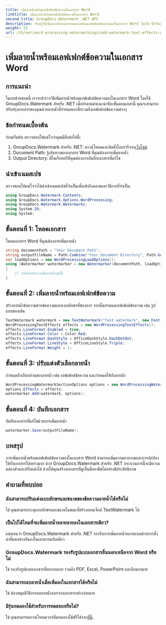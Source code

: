 ```yaml
---
title: เพิ่มลายน้ำพร้อมเอฟเฟกต์ข้อความในเอกสาร Word
linktitle: เพิ่มลายน้ำพร้อมเอฟเฟกต์ข้อความในเอกสาร Word
second_title: GroupDocs.Watermark .NET API
description: เรียนรู้วิธีเพิ่มลายน้ำแบบกำหนดเองพร้อมเอฟเฟกต์ข้อความลงในเอกสาร Word โดยใช้ GroupDocs.Watermark สำหรับ .NET การรักษาความปลอดภัยเอกสารและรูปลักษณ์ที่น่าดึงดูดได้อย่างง่ายดาย
weight: 21
url: /th/net/word-processing-watermarkings/add-watermark-text-effects-word-docs/
---
```


# เพิ่มลายน้ำพร้อมเอฟเฟกต์ข้อความในเอกสาร Word

## การแนะนำ
ในบทช่วยสอนนี้ เราจะสำรวจวิธีเพิ่มลายน้ำพร้อมเอฟเฟกต์ข้อความลงในเอกสาร Word โดยใช้ GroupDocs.Watermark สำหรับ .NET เมื่อทำตามคำแนะนำทีละขั้นตอนเหล่านี้ คุณจะสามารถปรับปรุงเอกสารของคุณด้วยลายน้ำที่กำหนดเองซึ่งรวมถึงเอฟเฟกต์ข้อความต่างๆ
## ข้อกำหนดเบื้องต้น
ก่อนเริ่มต้น ตรวจสอบให้แน่ใจว่าคุณมีสิ่งต่อไปนี้:
1.  GroupDocs.Watermark สำหรับ .NET: ดาวน์โหลดและติดตั้งไลบรารีจาก[เว็บไซต์](https://releases.groupdocs.com/Watermark/net/).
2. Document Path: รู้เส้นทางของเอกสาร Word ที่คุณต้องการเพิ่มลายน้ำ
3. Output Directory: มีไดเร็กทอรีที่คุณต้องการบันทึกเอกสารที่แก้ไข

## นำเข้าเนมสเปซ
ตรวจสอบให้แน่ใจว่าได้นำเข้าเนมสเปซที่จำเป็นเพื่อเข้าถึงคลาสและวิธีการที่จำเป็น:
```csharp
using GroupDocs.Watermark.Contents;
using GroupDocs.Watermark.Options.WordProcessing;
using GroupDocs.Watermark.Watermarks;
using System.IO;
using System;
```
## ขั้นตอนที่ 1: โหลดเอกสาร
โหลดเอกสาร Word ที่คุณต้องการเพิ่มลายน้ำ
```csharp
string documentPath = "Your Document Path";
string outputFileName = Path.Combine("Your Document Directory", Path.GetFileName(documentPath));
var loadOptions = new WordProcessingLoadOptions();
using (Watermarker watermarker = new Watermarker(documentPath, loadOptions))
{
    // รหัสสำหรับการเพิ่มลายน้ำอยู่ที่นี่
}
```
## ขั้นตอนที่ 2: เพิ่มลายน้ำพร้อมเอฟเฟกต์ข้อความ
สร้างลายน้ำข้อความด้วยข้อความและแบบอักษรที่ต้องการ จากนั้นกำหนดเอฟเฟกต์ข้อความ เช่น รูปแบบของเส้น
```csharp
TextWatermark watermark = new TextWatermark("Test watermark", new Font("Arial", 19));
WordProcessingTextEffects effects = new WordProcessingTextEffects();
effects.LineFormat.Enabled = true;
effects.LineFormat.Color = Color.Red;
effects.LineFormat.DashStyle = OfficeDashStyle.DashDotDot;
effects.LineFormat.LineStyle = OfficeLineStyle.Triple;
effects.LineFormat.Weight = 1;
```
## ขั้นตอนที่ 3: ปรับแต่งตัวเลือกลายน้ำ
กำหนดตัวเลือกส่วนของลายน้ำ เช่น เอฟเฟกต์ข้อความ และกำหนดให้กับลายน้ำ
```csharp
WordProcessingWatermarkSectionOptions options = new WordProcessingWatermarkSectionOptions();
options.Effects = effects;
watermarker.Add(watermark, options);
```
## ขั้นตอนที่ 4: บันทึกเอกสาร
บันทึกเอกสารที่แก้ไขด้วยการเพิ่มลายน้ำ
```csharp
watermarker.Save(outputFileName);
```

## บทสรุป
การเพิ่มลายน้ำพร้อมเอฟเฟกต์ข้อความลงในเอกสาร Word สามารถเพิ่มความสวยงามและการปกป้องให้กับเอกสารได้อย่างมาก ด้วย GroupDocs.Watermark สำหรับ .NET กระบวนการนี้จะมีความคล่องตัวและปรับแต่งได้ ช่วยให้คุณสร้างเอกสารที่ดูเป็นมืออาชีพได้อย่างมีประสิทธิภาพ
## คำถามที่พบบ่อย
### ฉันสามารถปรับแต่งแบบอักษรและขนาดของข้อความลายน้ำได้หรือไม่
ได้ คุณสามารถระบุแบบอักษรและขนาดในขณะที่สร้างออบเจ็กต์ TextWatermark ได้
### เป็นไปได้ไหมที่จะเพิ่มลายน้ำหลายลายลงในเอกสารเดียว?
แน่นอนว่า GroupDocs.Watermark สำหรับ .NET รองรับการเพิ่มลายน้ำหลายแบบด้วยการตั้งค่าที่แตกต่างกันลงในเอกสารฉบับเดียว
### GroupDocs.Watermark รองรับรูปแบบเอกสารอื่นนอกเหนือจาก Word หรือไม่
ใช่ รองรับรูปแบบเอกสารที่หลากหลาย รวมถึง PDF, Excel, PowerPoint และอีกมากมาย
### ฉันสามารถลบลายน้ำเมื่อเพิ่มลงในเอกสารได้หรือไม่
ใช่ ห้องสมุดมีวิธีการลบลายน้ำออกจากเอกสารอย่างง่ายดาย
### มีรุ่นทดลองใช้สำหรับการทดสอบหรือไม่?
 ใช่ คุณสามารถดาวน์โหลดเวอร์ชันทดลองใช้ฟรีได้จาก[ที่นี่](https://releases.groupdocs.com/).